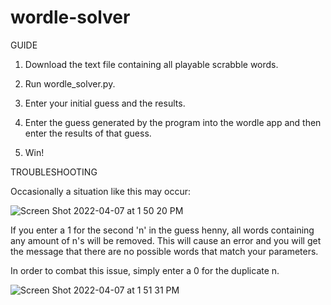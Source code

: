 # wordle-solver

GUIDE

1. Download the text file containing all playable scrabble words.

2. Run wordle_solver.py. 

3. Enter your initial guess and the results.

4. Enter the guess generated by the program into the wordle app and then enter the results of that guess.

5. Win!





TROUBLESHOOTING


Occasionally a situation like this may occur:


![Screen Shot 2022-04-07 at 1 50 20 PM](https://user-images.githubusercontent.com/102985671/162266355-383e4f69-0802-42fe-a988-fa4a3f0679fd.png)


If you enter a 1 for the second 'n' in the guess henny, all words containing any amount of n's will be removed. This will cause an error and you will get the message that there are no possible words that match your parameters.

In order to combat this issue, simply enter a 0 for the duplicate n.


![Screen Shot 2022-04-07 at 1 51 31 PM](https://user-images.githubusercontent.com/102985671/162266728-ed1e22b4-c7b2-4100-9d44-a06e50d9216a.png)
